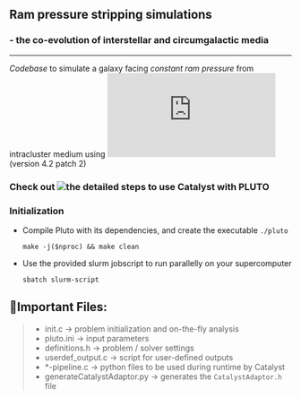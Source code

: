 ## Ram pressure stripping simulations 
### - the co-evolution of interstellar and circumgalactic media
---
*Codebase* to simulate a galaxy facing *constant ram pressure* from intracluster medium 
using ![PLUTO](https://plutocode.ph.unito.it/documentation.html) (version 4.2 patch 2)

### Check out ![the detailed steps to use Catalyst with PLUTO](https://sites.google.com/view/ritalighosh/use-catalyst-with-your-simulations?authuser=0)

### Initialization
* Compile Pluto with its dependencies, and create the executable `./pluto`
  ```
  make -j($nproc) && make clean 
  ```
* Use the provided slurm jobscript to run parallelly on your supercomputer
  ```
  sbatch slurm-script
  ```
## __:bookmark:Important Files:__ ##
> - init.c &rarr; problem initialization and on-the-fly analysis
> - pluto.ini &rarr; input parameters
> - definitions.h &rarr; problem / solver settings
> - userdef_output.c &rarr; script for user-defined outputs
> - *-pipeline.c &rarr; python files to be used during runtime by Catalyst
> - generateCatalystAdaptor.py &rarr; generates the `CatalystAdaptor.h` file
